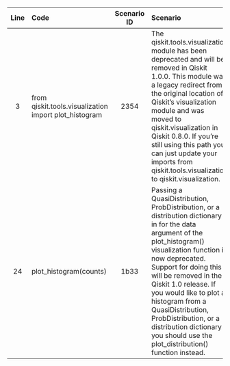 | Line | Code | Scenario ID | Scenario | Artifact | Refactoring |
| :--: | :--- | :---------: | :------- | :------- | :---------- |
| 3 | from qiskit.tools.visualization import plot_histogram | 2354 | The qiskit.tools.visualization module has been deprecated and will be removed in Qiskit 1.0.0. This module was a legacy redirect from the original location of Qiskit’s visualization module and was moved to qiskit.visualization in Qiskit 0.8.0. If you’re still using this path you can just update your imports from qiskit.tools.visualization to qiskit.visualization. | qiskit.tools.visualization | from qiskit.visualization import plot_histogram |
| 24 | plot_histogram(counts) | 1b33 | Passing a QuasiDistribution, ProbDistribution, or a distribution dictionary in for the data argument of the plot_histogram() visualization function is now deprecated. Support for doing this will be removed in the Qiskit 1.0 release. If you would like to plot a histogram from a QuasiDistribution, ProbDistribution, or a distribution dictionary you should use the plot_distribution() function instead. | plot_histogram(counts) | plot_distribution(counts) |